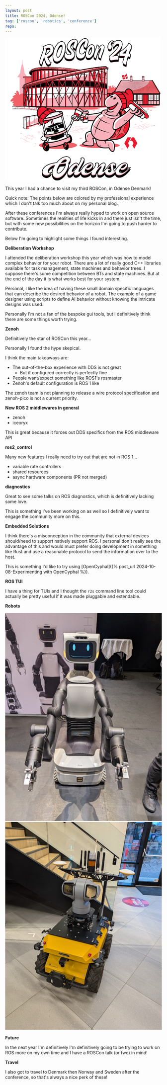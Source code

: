 ```yaml
---
layout: post
title: ROSCon 2024, Odense!
tag: ['roscon', 'robotics', 'conference']
repo: 
---
```


![image not found!](/assets/2024/11/02/ROSCon2024.png)

This year I had a chance to visit my third ROSCon, in Odense Denmark!

Quick note: The points below are colored by my professional experience which I don't talk too much about on my personal blog.

After these conferences I'm always really hyped to work on open source software. Sometimes the realities of life kicks in and there just isn't the time, but with some new possibilities on the horizon I'm going to push harder to contribute.

Below I'm going to highlight some things I found interesting.

**Deliberation Workshop**

I attended the deliberation workshop this year which was how to model complex behavior for your robot. There are a lot of really good C++ libraries available for task management, state machines and behavior trees. I suppose there's some competition between BTs and state machines. But at the end of the day it is what works best for your system.

Personal, I like the idea of having these small domain specific languages that can describe the desired behavior of a robot. The example of a game designer using scripts to define AI behavior without knowing the intricate designs was used.

Personally I'm not a fan of the bespoke gui tools, but I definitively think there are some things worth trying.

**Zenoh**

Definitively the star of ROSCon this year...

Personally I found the hype skepical.

I think the main takeaways are:

* The out-of-the-box experience with DDS is not great
  * But if configured correctly is perfectly fine
* People want/expect something like ROS1's rosmaster
* Zenoh's default configuration is ROS 1 like

The zenoh team is not planning to release a wire protocol specification and zenoh-pico is not a current priority.

**New ROS 2 middlewares in general**

* zenoh
* iceoryx

This is great because it forces out DDS specifics from the ROS middleware API

**ros2_control**

Many new features I really need to try out that are not in ROS 1...

* variable rate controllers
* shared resources
* async hardware components (PR not merged)

**diagnostics**

Great to see some talks on ROS diagnostics, which is definitively lacking some love.

This is something I've been working on as well so I definitively want to engage the community more on this.

**Embedded Solutions**

I think there's a misconception in the community that external devices should/need to support natively support ROS. I personal don't really see the advantage of this and would must prefer doing development in something like Rust and use a reasonable protocol to send the information over to the host.

This is something I'd like to try using [OpenCyphal]({% post_url 2024-10-08-Experimenting with OpenCyphal %}).

**ROS TUI**

I have a thing for TUIs and I thought the `r2s` command line tool could actually be pretty useful if it was made pluggable and extendable.

**Robots**

![image not found!](/assets/2024/11/02/humanoid.jpg)
![image not found!](/assets/2024/11/02/husky.jpg)

**Future**

In the next year I'm definitively I'm definitively going to be trying to work on ROS more on my own time and I have a ROSCon talk (or two) in mind!


**Travel**

I also got to travel to Denmark then Norway and Sweden after the conference, so that's always a nice perk of these!
